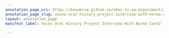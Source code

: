 ```yaml
---
annotation_page_uri: https://benwbrum.github.io/ohms-to-aa-experiment/annotations/voces-oral-history-project-interview-with-norma-cant--canvas-1-title.json
annotation_page_slug: voces-oral-history-project-interview-with-norma-cant--canvas-1-title
layout: annotation_page
manifest_label: Voces Oral History Project Interview With Norma Cantú

---
```

